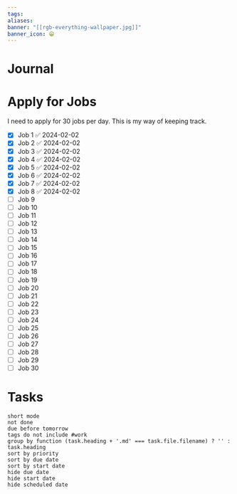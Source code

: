 ```yaml
---
tags: 
aliases: 
banner: "[[rgb-everything-wallpaper.jpg]]"
banner_icon: 😁
---
```

# Journal

# Apply for Jobs
I need to apply for 30 jobs per day. This is my way of keeping track.
- [x] Job 1 ✅ 2024-02-02
- [x] Job 2 ✅ 2024-02-02
- [x] Job 3 ✅ 2024-02-02
- [x] Job 4 ✅ 2024-02-02
- [x] Job 5 ✅ 2024-02-02
- [x] Job 6 ✅ 2024-02-02
- [x] Job 7 ✅ 2024-02-02
- [x] Job 8 ✅ 2024-02-02
- [ ] Job 9
- [ ] Job 10
- [ ] Job 11
- [ ] Job 12
- [ ] Job 13
- [ ] Job 14
- [ ] Job 15
- [ ] Job 16
- [ ] Job 17
- [ ] Job 18
- [ ] Job 19
- [ ] Job 20
- [ ] Job 21
- [ ] Job 22
- [ ] Job 23
- [ ] Job 24
- [ ] Job 25
- [ ] Job 26
- [ ] Job 27
- [ ] Job 28
- [ ] Job 29
- [ ] Job 30

# Tasks
```tasks
short mode
not done
due before tomorrow
tags do not include #work 
group by function (task.heading + '.md' === task.file.filename) ? '' : task.heading
sort by priority
sort by due date
sort by start date
hide due date
hide start date
hide scheduled date
```